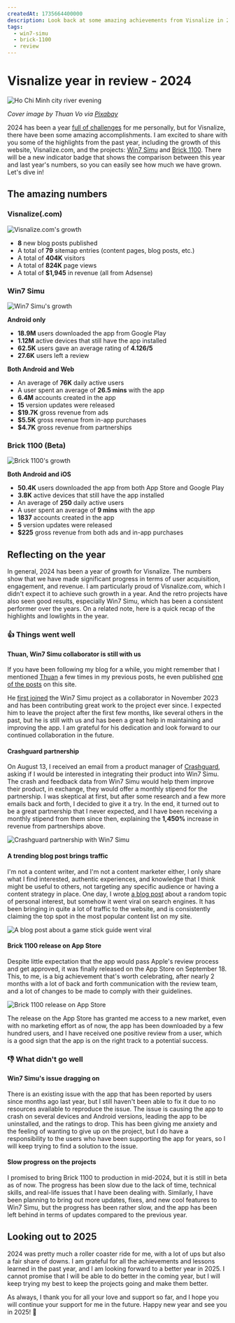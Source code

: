 ```yaml
---
createdAt: 1735664400000
description: Look back at some amazing achievements from Visnalize in 2024.
tags:
  - win7-simu
  - brick-1100
  - review
---
```


# Visnalize year in review - 2024

![Ho Chi Minh city river evening](https://cdn.pixabay.com/photo/2021/01/27/08/24/ho-chi-minh-city-5954147_1280.jpg)

_Cover image by Thuan Vo via [Pixabay](https://pixabay.com/photos/ho-chi-minh-city-river-evening-5954147/)_

2024 has been a year [full of challenges](./updates-life-inactivity-projects.md#son-hospitalized-on-his-first-birthday) for me personally, but for Visnalize, there have been some amazing accomplishments. I am excited to share with you some of the highlights from the past year, including the growth of this website, Visnalize.com, and the projects: [Win7 Simu](../win7simu/about.md) and [Brick 1100](../brick1100/about.md). There will be a new indicator badge that shows the comparison between this year and last year's numbers, so you can easily see how much we have grown. Let's dive in!

## The amazing numbers

### Visnalize(.com)

![Visnalize.com's growth](./img/visnalize-year-in-review-2024/visnalize-com-growth.jpg)

- __8__ new blog posts published <Badge type="tip" text="+2 vs last year" />
- A total of __79__ sitemap entries (content pages, blog posts, etc.) <Badge type="tip" text="+40 vs last year" />
- A total of __404K__ visitors <Badge type="tip" text="+41.9% vs last year" />
- A total of __824K__ page views <Badge type="tip" text="+30.7% vs last year" />
- A total of __$1,945__ in revenue (all from Adsense) <Badge type="tip" text="+104% vs last year" />

### Win7 Simu

![Win7 Simu's growth](./img/visnalize-year-in-review-2024/win7-simu-growth.jpg)

__Android only__

- __18.9M__ users downloaded the app from Google Play <Badge type="tip" text="+75% vs last year" />
- __1.12M__ active devices that still have the app installed <Badge type="tip" text="+67.2% vs last year" />
- __62.5K__ users gave an average rating of __4.126/5__ <Badge type="danger" text="-1.29% vs last year" />
- __27.6K__ users left a review <Badge type="tip" text="+38% vs last year" />

__Both Android and Web__

- An average of __76K__ daily active users <Badge type="tip" text="+52% vs last year" />
- A user spent an average of __26.5 mins__ with the app <Badge type="tip" text="+89% vs last year" />
- __6.4M__ accounts created in the app <Badge type="tip" text="+178% vs last year" />
- __15__ version updates were released <Badge type="danger" text="-3 vs last year" />
- __$19.7K__ gross revenue from ads <Badge type="tip" text="+101% vs last year" />
- __$5.5K__ gross revenue from in-app purchases <Badge type="tip" text="+77% vs last year" />
- __$4.7K__ gross revenue from partnerships <Badge type="tip" text="+1,450% vs last year" />

<SponsorAd />

### Brick 1100 (Beta)

![Brick 1100's growth](./img/visnalize-year-in-review-2024/brick-1100-growth.jpg)

__Both Android and iOS__

- __50.4K__ users downloaded the app from both App Store and Google Play <Badge type="tip" text="+444% vs last year" />
- __3.8K__ active devices that still have the app installed <Badge type="tip" text="+111% vs last year" />
- An average of __250__ daily active users <Badge type="tip" text="+25% vs last year" />
- A user spent an average of __9 mins__ with the app <Badge type="tip" text="+28.6% vs last year" />
- __1837__ accounts created in the app <Badge type="tip" text="+512% vs last year" />
- __5__ version updates were released <Badge type="danger" text="-3 vs last year" />
- __$225__ gross revenue from both ads and in-app purchases <Badge type="tip" text="+922% vs last year" />

## Reflecting on the year

In general, 2024 has been a year of growth for Visnalize. The numbers show that we have made significant progress in terms of user acquisition, engagement, and revenue. I am particularly proud of Visnalize.com, which I didn't expect it to achieve such growth in a year. And the retro projects have also seen good results, especially Win7 Simu, which has been a consistent performer over the years. On a related note, here is a quick recap of the highlights and lowlights in the year.

### 👍 Things went well

#### Thuan, Win7 Simu collaborator is still with us

If you have been following my blog for a while, you might remember that I mentioned [Thuan](https://github.com/hohaicongthuan) a few times in my previous posts, he even published [one of the posts](./win7-simu-windows-media-center.md) on this site.

He [first joined](./visnalize-year-in-review-2023.md#a-new-collaborator-for-win7-simu) the Win7 Simu project as a collaborator in November 2023 and has been contributing great work to the project ever since. I expected him to leave the project after the first few months, like several others in the past, but he is still with us and has been a great help in maintaining and improving the app. I am grateful for his dedication and look forward to our continued collaboration in the future.

#### Crashguard partnership

On August 13, I received an email from a product manager of [Crashguard](http://crashguard.me/), asking if I would be interested in integrating their product into Win7 Simu. The crash and feedback data from Win7 Simu would help them improve their product, in exchange, they would offer a monthly stipend for the partnership. I was skeptical at first, but after some research and a few more emails back and forth, I decided to give it a try. In the end, it turned out to be a great partnership that I never expected, and I have been receiving a monthly stipend from them since then, explaining the __1,450%__ increase in revenue from partnerships above.

![Crashguard partnership with Win7 Simu](./img/visnalize-year-in-review-2024/crashguard-partnership.png)

<SponsorAd />

#### A trending blog post brings traffic

I'm not a content writer, and I'm not a content marketer either, I only share what I find interested, authentic experiences, and knowledge that I think might be useful to others, not targeting any specific audience or having a content strategy in place. One day, I wrote [a blog post](../blog/game-stick-lite-4k-adding-games.md) about a random topic of personal interest, but somehow it went viral on search engines. It has been bringing in quite a lot of traffic to the website, and is consistently claiming the top spot in the most popular content list on my site.

![A blog post about a game stick guide went viral](./img/visnalize-year-in-review-2024/viral-game-stick-blog.png)

#### Brick 1100 release on App Store

Despite little expectation that the app would pass Apple's review process and get approved, it was finally released on the App Store on September 18. This, to me, is a big achievement that's worth celebrating, after nearly 2 months with a lot of back and forth communication with the review team, and a lot of changes to be made to comply with their guidelines.

![Brick 1100 release on App Store](./img/visnalize-year-in-review-2024/brick-1100-app-store.png)

The release on the App Store has granted me access to a new market, even with no marketing effort as of now, the app has been downloaded by a few hundred users, and I have received one positive review from a user, which is a good sign that the app is on the right track to a potential success.

### 👎 What didn't go well

#### Win7 Simu's issue dragging on

There is an existing issue with the app that has been reported by users since months ago last year, but I still haven't been able to fix it due to no resources available to reproduce the issue. The issue is causing the app to crash on several devices and Android versions, leading the app to be uninstalled, and the ratings to drop. This has been giving me anxiety and the feeling of wanting to give up on the project, but I do have a responsibility to the users who have been supporting the app for years, so I will keep trying to find a solution to the issue.

#### Slow progress on the projects

I promised to bring Brick 1100 to production in mid-2024, but it is still in beta as of now. The progress has been slow due to the lack of time, technical skills, and real-life issues that I have been dealing with. Similarly, I have been planning to bring out more updates, fixes, and new cool features to Win7 Simu, but the progress has been rather slow, and the app has been left behind in terms of updates compared to the previous year.

## Looking out to 2025

2024 was pretty much a roller coaster ride for me, with a lot of ups but also a fair share of downs. I am grateful for all the achievements and lessons learned in the past year, and I am looking forward to a better year in 2025. I cannot promise that I will be able to do better in the coming year, but I will keep trying my best to keep the projects going and make them better.

As always, I thank you for all your love and support so far, and I hope you will continue your support for me in the future. Happy new year and see you in 2025! 🎉
